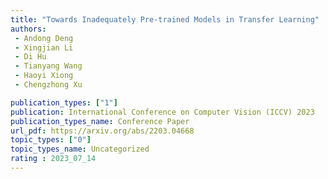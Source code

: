 ```yaml
---  
title: "Towards Inadequately Pre-trained Models in Transfer Learning"  
authors:  
 - Andong Deng
 - Xingjian Li
 - Di Hu
 - Tianyang Wang
 - Haoyi Xiong
 - Chengzhong Xu

publication_types: ["1"]  
publication: International Conference on Computer Vision (ICCV) 2023
publication_types_name: Conference Paper  
url_pdf: https://arxiv.org/abs/2203.04668
topic_types: ["0"]
topic_types_name: Uncategorized
rating : 2023_07_14
---  
```

